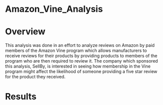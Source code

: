 # Amazon_Vine_Analysis

# Overview

This analysis was done in an effort to analyze reviews on Amazon by paid members of the Amazon Vine program which allows manufacturers to receive reviews for their products by providing products to members of the program who are then required to review it. The company which sponsored this analysis, SellBy, is interested in seeing how membership in the Vine program might affect the likelihood of someone providing a five star review for the product they received.

# Results
